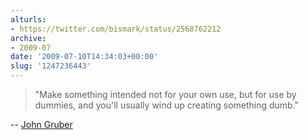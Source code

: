 ```yaml
---
alturls:
- https://twitter.com/bismark/status/2568762212
archive:
- 2009-07
date: '2009-07-10T14:34:03+00:00'
slug: '1247236443'
---
```


> "Make something intended not for your own use, but for use by dummies, and you'll usually wind up creating something dumb."

-- [John Gruber](https://daringfireball.net/2009/07/chrome_os_context)

